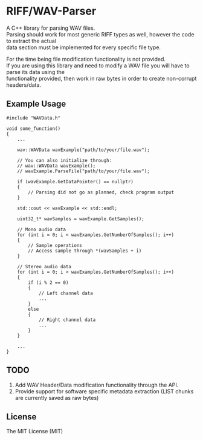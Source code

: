 # RIFF/WAV-Parser
A C++ library for parsing WAV files. \
Parsing should work for most generic RIFF types as well, however the code to extract the actual \
data section must be implemented for every specific file type.

For the time being file modification functionality is not provided. \
If you are using this library and need to modify a WAV file you will have to parse its data using the \
functionality provided, then work in raw bytes in order to create non-corrupt headers/data.

## Example Usage
```
#include "WAVData.h"

void some_function()
{
    ...
    
    wav::WAVData wavExample("path/to/your/file.wav");

    // You can also initialize through:
    // wav::WAVData wavExample();
    // wavExample.ParseFile("path/to/your/file.wav");

    if (wavExample.GetDataPointer() == nullptr)
    {
        // Parsing did not go as planned, check program output
    }

    std::cout << wavExample << std::endl;

    uint32_t* wavSamples = wavExample.GetSamples();

    // Mono audio data 
    for (int i = 0; i < wavExamples.GetNumberOfSamples(); i++)
    {
        // Sample operations
        // Access sample through *(wavSamples + i)
    }

    // Stereo audio data
    for (int i = 0; i < wavExamples.GetNumberOfSamples(); i++)
    {
        if (i % 2 == 0)
        {
            // Left channel data
            ...
        }
        else
        {
            // Right channel data
            ...
        }
    }

    ...
}
```

## TODO
1) Add WAV Header/Data modification functionality through the API.
2) Provide support for software specific metadata extraction (LIST chunks are currently saved as raw bytes)

## License
The MIT License (MIT)